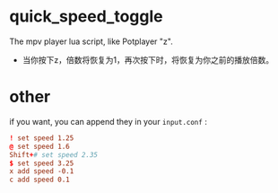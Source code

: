 # quick_speed_toggle
The mpv player lua script, like Potplayer "z".

- 当你按下z，倍数将恢复为1，再次按下时，将恢复为你之前的播放倍数。

# other
if you want, you can append they in your `input.conf` :
```conf
! set speed 1.25
@ set speed 1.6
Shift+# set speed 2.35
$ set speed 3.25
x add speed -0.1
c add speed 0.1
```


